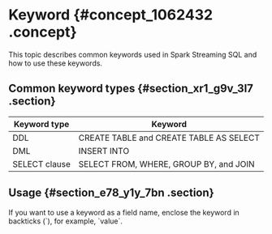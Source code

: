 # Keyword {#concept_1062432 .concept}

This topic describes common keywords used in Spark Streaming SQL and how to use these keywords.

## Common keyword types {#section_xr1_g9v_3l7 .section}

|Keyword type|Keyword|
|------------|-------|
|DDL|CREATE TABLE and CREATE TABLE AS SELECT|
|DML|INSERT INTO|
|SELECT clause|SELECT FROM, WHERE, GROUP BY, and JOIN|

## Usage {#section_e78_y1y_7bn .section}

If you want to use a keyword as a field name, enclose the keyword in backticks \(\`\), for example, \`value\`.


